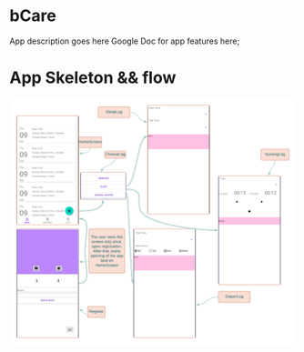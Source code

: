 # bCare
App description goes here
Google Doc for app features here;
# App Skeleton && flow 
![App Skeleton && flow](https://www.github.com/gdsc-sc/bCare/blob/main/bCare.png?raw=true)
